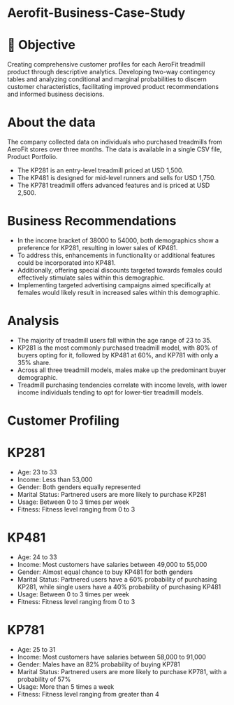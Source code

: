 # Aerofit-Business-Case-Study

# 🎯 Objective
Creating comprehensive customer profiles for each AeroFit treadmill product through descriptive analytics. Developing two-way contingency tables and analyzing conditional and marginal probabilities to discern customer characteristics, facilitating improved product recommendations and informed business decisions.

# About the data
The company collected data on individuals who purchased treadmills from AeroFit stores over three months. The data is available in a single CSV file, Product Portfolio.

* The KP281 is an entry-level treadmill priced at USD 1,500.
* The KP481 is designed for mid-level runners and sells for USD 1,750.
* The KP781 treadmill offers advanced features and is priced at USD 2,500.

# Business Recommendations

* In the income bracket of 38000 to 54000, both demographics show a preference for KP281, resulting in lower sales of KP481.
* To address this, enhancements in functionality or additional features could be incorporated into KP481.
* Additionally, offering special discounts targeted towards females could effectively stimulate sales within this demographic.
* Implementing targeted advertising campaigns aimed specifically at females would likely result in increased sales within this demographic.

# Analysis

* The majority of treadmill users fall within the age range of 23 to 35.
* KP281 is the most commonly purchased treadmill model, with 80% of buyers opting for it, followed by KP481 at 60%, and KP781 with only a 35% share.
* Across all three treadmill models, males make up the predominant buyer demographic.
* Treadmill purchasing tendencies correlate with income levels, with lower income individuals tending to opt for lower-tier treadmill models.

# Customer Profiling
# KP281
* Age: 23 to 33
* Income: Less than 53,000
* Gender: Both genders equally represented
* Marital Status: Partnered users are more likely to purchase KP281
* Usage: Between 0 to 3 times per week
* Fitness: Fitness level ranging from 0 to 3

# KP481
* Age: 24 to 33
* Income: Most customers have salaries between 49,000 to 55,000
* Gender: Almost equal chance to buy KP481 for both genders
* Marital Status: Partnered users have a 60% probability of purchasing KP281, while single users have a 40% probability of purchasing KP481
* Usage: Between 0 to 3 times per week
* Fitness: Fitness level ranging from 0 to 3

# KP781
* Age: 25 to 31
* Income: Most customers have salaries between 58,000 to 91,000
* Gender: Males have an 82% probability of buying KP781
* Marital Status: Partnered users are more likely to purchase KP781, with a probability of 57%
* Usage: More than 5 times a week
* Fitness: Fitness level ranging from greater than 4
